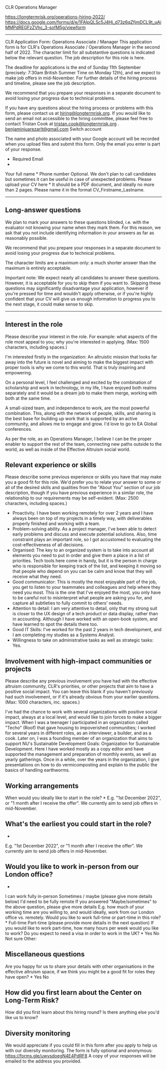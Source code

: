 CLR Operations Manager

https://longtermrisk.org/operations-hiring-2022/
https://docs.google.com/forms/d/e/1FAIpQLSc5J4Hj_d73z6qZfjmDCL9t_uAiMMPdREGFzZVhc_3-sofM5g/viewform

---

CLR Application Form: Operations Associate / Manager
This application form is for CLR's Operations Associate / Operations Manager in the second half of 2022. The character limit for all substantive questions is indicated below the relevant question. The job description for this role is here.

The deadline for applications is the end of Sunday 11th September (precisely: 7:30am British Summer Time on Monday 12th), and we expect to make job offers in mid-November. For further details of the hiring process and timeline, please see the job description. 

We recommend that you prepare your responses in a separate document to avoid losing your progress due to technical problems.  

If you have any questions about the hiring process or problems with this form, please contact us at hiring@longtermrisk.org. If you would like to send an email not accessible to the hiring committee, please feel free to contact Tristan Cook at tristan.cook@longtermrisk.org .
benjaminjuarezarlt@gmail.com Switch account
 
The name and photo associated with your Google account will be recorded when you upload files and submit this form. Only the email you enter is part of your response.
* Required
Email
*
Your full name
*
Phone number
Optional. We don't plan to call candidates but sometimes it can be useful in case of unexpected problems.
Please upload your CV here
*
It should be a PDF document, and ideally no more than 2 pages. Please name it in the format CV_Firstname_Lastname. 

---

## Long-answer questions
We plan to mark your answers to these questions blinded, i.e. with the evaluator not knowing your name when they mark them. For this reason, we ask that you not include identifying information in your answers as far as reasonably possible. 

We recommend that you prepare your responses in a separate document to avoid losing your progress due to technical problems.  

The character limits are a maximum only: a much shorter answer than the maximum is entirely acceptable.

Important note: We expect nearly all candidates to answer these questions. However, it is acceptable for you to skip them if you want to. Skipping these questions may significantly disadvantage your application, however if you're pressed for time and wouldn't apply otherwise, or if you're highly confident that your CV will give us enough information to progress you to the next stage, it could make sense to skip. 

---

## Interest in the role
Please describe your interest in the role. For example: what aspects of the role most appeal to you; why you're interested in applying. (Max: 1500 characters, including spaces.)

I'm interested firstly in the organization: An altruistic mission that looks far away into the future is novel and aiming to make the biggest impact with proper tools is why we come to this world. That is truly inspiring and empowering.

On a personal level, I feel challenged and excited by the combination of scholarship and work in technology, in my life, I have enjoyed both realms separately and it would be a dream job to make them merge, working with both at the same time. 

A small-sized team, and independence to work, are the most powerful combination. This, along with the network of people, skills, and sharing is the best base for building up work that is supported by an active community, and allows me to engage and grow. I'd love to go to EA Global conferences.

As per the role, as an Operations Manager, I believe I can be the proper enabler to support the rest of the team, connecting new paths outside to the world, as well as inside of the Effective Altruism social world.

## Relevant experience or skills
Please describe some previous experience or skills you have that may make you a good fit for this role. We'd prefer you to relate your answer to some or all of the desired skills and qualities from the "About You" section of our job description, though if you have previous experience in a similar role, the relationship to our requirements may be self-evident. (Max: 2500 characters, including spaces.)

* Proactivity. I have been working remotely for over 2 years and I have always been on top of my projects in a timely way, with deliverables properly finished and working with a team. 
* Problem-solving ability. As a project manager, I've been able to detect early problems and discuss and execute potential solutions. Also, time constraint plays an important role, so I got accustomed to evaluating the cost-effectiveness of all decisions.
* Organised: The key to an organized system is to take into account all elements you need to put in order and give them a place in a list of priorities. Tech tools here come in handy, but it is the person in charge who is responsible for keeping track of the list, and keeping it moving so that people who depend on you can be calm and know that they will receive what they need. 
* Good communicator: This is mostly the most enjoyable part of the job, you get to listen to your teammates and colleagues and help where they need you most. This is the one that I've enjoyed the most, you only have to be careful not to misinterpret what people are asking you for, and capture all subtleties to fully commit to others' needs.
* Attention to detail: I am very attentive to detail, only that my strong suit is closer to the UX design of a tech product or data display, rather than in accounting. Although I have worked with an open-book system, and have learned to spot the details there too.
* Good IT Skills: I've worked for the past 2 years in tech development, and I am completing my studies as a Systems Analyst. 
* Willingness to take on administrative tasks as well as strategic tasks: Yes.

## Involvement with high-impact communities or projects 
Please describe any previous involvement you have had with the effective altruism community, CLR's priorities, or other projects that aim to have a positive social impact. You can leave this blank if you haven't previously had such involvement, or if it's already obvious from your earlier questions. (Max: 1000 characters, inc. spaces.)

I've had the chance to work with several organizations with positive social impact, always at a local level, and would like to join forces to make a bigger impact. When I was a teenager I participated in an organization called "Techo" (Roof) that gave housing to impoverished communities; I worked for several years in different roles, as an interviewer, a builder, and as a cook. Later on, I was a founding member of an organization that aims to support NU's Sustainable Development Goals: Organization for Sustainable Development. Here I have worked mostly as a copy editor and have supported the management and preparation of monthly events, as well as yearly gatherings. Once in a while, over the years in the organization, I give presentations on how to do vermicomposting and explain to the public the basics of handling earthworms.



## Working arrangements
When would you ideally like to start in the role? 
*
E.g. "1st December 2022", or "1 month after I receive the offer".  We currently aim to send job offers in mid-November. 

## What's the earliest you could start in the role? 

*
E.g. "1st December 2022", or "1 month after I receive the offer". We currently aim to send job offers in mid-November. 

## Would you like to work in-person from our London office?
*
I can work fully in-person
Sometimes / maybe (please give more details below)
I'd need to be fully remote
If you answered "Maybe/sometimes" to the above question, please give more details
E.g. how much of your working time are you willing to, and would ideally, work from our London office vs. remotely. 
Would you like to work full-time or part-time in this role? 
*
Full-time
Part-time (please provide more details in the next question)
If you would like to work part-time, how many hours per week would you like to work?
Do you expect to need a visa in order to work in the UK?
*
Yes
No
Not sure
Other:

## Miscellaneous questions
Are you happy for us to share your details with other organisations in the effective altruism space, if we think you might be a good fit for roles they have open?
*
Yes
No

## How did you first learn about the Center on Long-Term Risk?
How did you first learn about this hiring round?
Is there anything else you'd like us to know?

## Diversity monitoring
We would appreciate if you could fill in this form after you apply to help us with our diversity monitoring. The form is fully optional and anonymous: https://forms.gle/uwysdoegN4E4PdRF8
A copy of your responses will be emailed to the address you provided.
